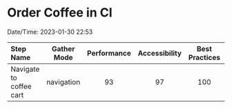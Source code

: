 # Order Coffee in CI

Date/Time: 2023-01-30 22:53

| Step Name               | Gather Mode | Performance | Accessibility | Best Practices | Seo | Pwa |
| :---------------------- | :---------: | :---------: | :-----------: | :------------: | :-: | :-: |
| Navigate to coffee cart | navigation  |     93      |      97       |      100       | 83  | 30  |